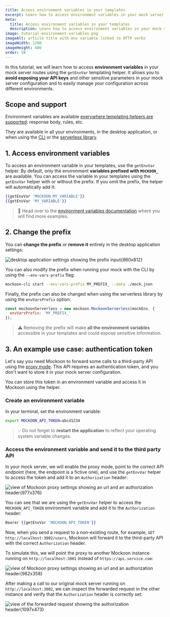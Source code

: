 ```yaml
---
title: Access environment variables in your templates
excerpt: Learn how to access environment variables in your mock server templates to avoid exposing your API keys.
meta:
  title: Access environment variables in your templates
  description: Learn how to access environment variables in your mock server templates to avoid exposing your API keys.
image: tutorial-environment-variables.png
imageAlt: article title with env variable linked to HTTP verbs
imageWidth: 1200
imageHeight: 400
order: 58
---
```


In this tutorial, we will learn how to access **environment variables** in your mock server routes using the `getEnvVar` templating helper. It allows you to **avoid exposing your API keys** and other sensitive parameters in your mock server configuration and to easily manage your configuration across different environments.

## Scope and support

Environment variables are available [everywhere templating helpers are supported](docs:templating/overview): response body, rules, etc.

They are available in all your environments, in the desktop application, or when using the [CLI](/cli/) or the [serverless library](/serverless/).

## 1. Access environment variables

To access an environment variable in your templates, use the `getEnvVar` helper. By default, only the environment **variables prefixed with `MOCKOON_`** are available. You can access the variable in your templates using the `getEnvVar` helper with or without the prefix. If you omit the prefix, the helper will automatically add it:

```handlebars
{{getEnvVar 'MOCKOON_MY_VARIABLE'}}
{{getEnvVar 'MY_VARIABLE'}}
```

> 📘 Head over to the [environment variables documentation](/docs/latest/variables/environment-variables/) where you will find more examples.

## 2. Change the prefix

You can **change the prefix** or **remove it** entirely in the desktop application settings:

![desktop application settings showing the prefix input{860x812}](/images/tutorials/use-environment-variables/settings-environment-variables-prefix.png)

You can also modify the prefix when running your mock with the CLI by using the `--env-vars-prefix` flag:

```bash
mockoon-cli start --env-vars-prefix MY_PREFIX_ --data ./mock.json
```

Finally, the prefix can also be changed when using the serverless library by using the `envVarsPrefix` option:

```javascript
const mockoonServerless = new mockoon.MockoonServerless(mockEnv, {
  envVarsPrefix: 'MY_PREFIX_'
});
```

> ⚠️ Removing the prefix will make **all the environment variables** accessible in your templates and could expose sensitive information.

## 3. An example use case: authentication token

Let's say you need Mockoon to forward some calls to a third-party API using the [proxy mode](docs:server-configuration/proxy-mode). This API requires an authentication token, and you don't want to store it in your mock server configuration.

You can store this token in an environment variable and access it in Mockoon using the helper.

### Create an environment variable

In your terminal, set the environment variable:

```bash
export MOCKOON_API_TOKEN=abcd1234
```

> 💡 Do not forget to **restart the application** to reflect your operating system variable changes.

### Access the environment variable and send it to the third party API

In your mock server, we will enable the proxy mode, point to the correct API endpoint (here, the endpoint is a fictive one), and use the `getEnvVar` helper to access the token and add it to an `Authorization` header:

![view of Mockoon proxy settings showing an url and an authorization header{977x376}](/images/tutorials/use-environment-variables/access-environment-variable-authorization-header.png)

You can see that we are using the `getEnvVar` helper to access the `MOCKOON_API_TOKEN` environment variable and add it to the `Authorization` header:

```handlebars
Bearer {{getEnvVar 'MOCKOON_API_TOKEN'}}
```

Now, when you send a request to a non-existing route, for example, `GET http://localhost:3002/users`, Mockoon will forward it to the third-party API with the correct `Authorization` header.

To simulate this, we will point the proxy to another Mockoon instance running on `http://localhost:3001` instead of `https://api.service.com`:

![view of Mockoon proxy settings showing an url and an authorization header{982x358}](/images/tutorials/use-environment-variables/proxy-mode-local-mock.png)

After making a call to our original mock server running on `http://localhost:3002`, we can inspect the forwarded request in the other instance and verify that the `Authorization` header is correctly set:

![view of the forwarded request showing the authorization header{1097x473}](/images/tutorials/use-environment-variables/inspect-forwarded-call-authorization-header.png)
